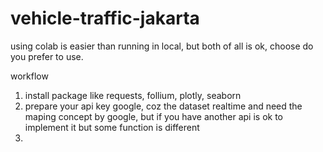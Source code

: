 # vehicle-traffic-jakarta

using colab is easier than running in local, but both of all is ok, choose do you prefer to use.

workflow
1. install package like requests, follium, plotly, seaborn
2. prepare your api key google, coz the dataset realtime and need the maping concept by google, but if you have another api is ok to implement it but some function is different
3. 